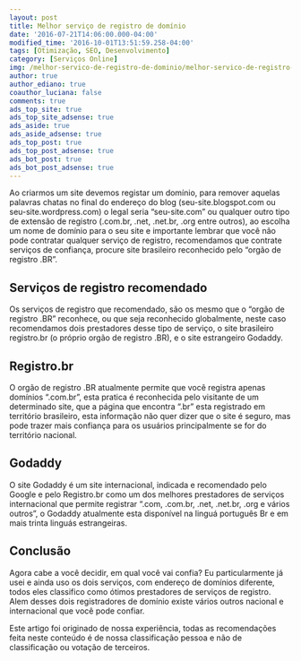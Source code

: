 ```yaml
---
layout: post
title: Melhor serviço de registro de domínio
date: '2016-07-21T14:06:00.000-04:00'
modified_time: '2016-10-01T13:51:59.258-04:00'
tags: [Otimização, SEO, Desenvolvimento]
category: [Serviços Online]
img: /melhor-servico-de-registro-de-dominio/melhor-servico-de-registro-de-dominio.jpg
author: true
author_ediano: true
coauthor_luciana: false
comments: true
ads_top_site: true
ads_top_site_adsense: true
ads_aside: true
ads_aside_adsense: true
ads_top_post: true
ads_top_post_adsense: true
ads_bot_post: true
ads_bot_post_adsense: true
---
```


Ao criarmos um site devemos registar um domínio, para remover aquelas palavras chatas no final do endereço do blog (seu-site.blogspot.com ou seu-site.wordpress.com) o legal seria “seu-site.com” ou qualquer outro tipo de extensão de registro (.com<span/>.br, .net, .net<span/>.br, .org entre outros), ao escolha um nome de domínio para o seu site e importante lembrar que você não pode contratar qualquer serviço de registro, recomendamos que contrate serviços de confiança, procure site brasileiro reconhecido pelo “orgão de registro .BR”.

## Serviços de registro recomendado
Os serviços de registro que recomendado, são os mesmo que o “orgão de registro .BR” reconhece, ou que seja reconhecido globalmente, neste caso recomendamos dois prestadores desse tipo de serviço, o site brasileiro registro.br (o próprio orgão de registro .BR), e o site estrangeiro Godaddy.

## Registro<span/>.br
O orgão de registro .BR atualmente permite que você registra apenas domínios “.com.br”, esta pratica é reconhecida pelo visitante de um determinado site, que a página que encontra “.br” esta registrado em território brasileiro, esta informação não quer dizer que o site é seguro, mas pode trazer mais confiança para os usuários principalmente se for do território nacional.

## Godaddy
O site Godaddy é um site internacional, indicada e recomendado pelo Google e pelo Registro.br como um dos melhores prestadores de serviços internacional que permite registrar “.com, .com.br, .net, .net.br, .org e vários outros”, o Godaddy atualmente esta disponível na linguá português Br e em mais trinta linguás estrangeiras.

## Conclusão
Agora cabe a você decidir, em qual você vai confia? Eu particularmente já usei e ainda uso os dois serviços, com endereço de domínios diferente, todos eles classifico como ótimos prestadores de serviços de registro. Alem desses dois registradores de domínio existe vários outros nacional e internacional que você pode confiar.

Este artigo foi originado de nossa experiência, todas as recomendações feita neste conteúdo é de nossa classificação pessoa e não de classificação ou votação de terceiros.